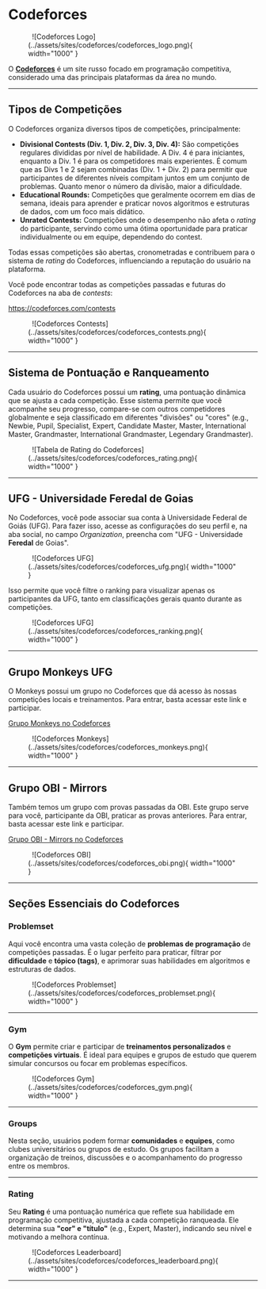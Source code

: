 # Codeforces

<figure markdown="span">
  ![Codeforces Logo](../assets/sites/codeforces/codeforces_logo.png){ width="1000" }
</figure>

O <a href="https://codeforces.com/" target="_blank">**Codeforces**</a> é um site russo focado em programação competitiva, considerado uma das principais plataformas da área no mundo.

---

## Tipos de Competições

O Codeforces organiza diversos tipos de competições, principalmente:

* **Divisional Contests (Div. 1, Div. 2, Div. 3, Div. 4):** São competições regulares divididas por nível de habilidade. A Div. 4 é para iniciantes, enquanto a Div. 1 é para os competidores mais experientes. É comum que as Divs 1 e 2 sejam combinadas (Div. 1 + Div. 2) para permitir que participantes de diferentes níveis compitam juntos em um conjunto de problemas. Quanto menor o número da divisão, maior a dificuldade.
* **Educational Rounds:** Competições que geralmente ocorrem em dias de semana, ideais para aprender e praticar novos algoritmos e estruturas de dados, com um foco mais didático.
* **Unrated Contests:** Competições onde o desempenho não afeta o *rating* do participante, servindo como uma ótima oportunidade para praticar individualmente ou em equipe, dependendo do contest.

Todas essas competições são abertas, cronometradas e contribuem para o sistema de *rating* do Codeforces, influenciando a reputação do usuário na plataforma.

Você pode encontrar todas as competições passadas e futuras do Codeforces na aba de *contests*:

<a href="https://codeforces.com/contests" target="_blank">https://codeforces.com/contests</a>

<figure markdown="span">
  ![Codeforces Contests](../assets/sites/codeforces/codeforces_contests.png){ width="1000" }
</figure>

---

## Sistema de Pontuação e Ranqueamento

Cada usuário do Codeforces possui um **rating**, uma pontuação dinâmica que se ajusta a cada competição. Esse sistema permite que você acompanhe seu progresso, compare-se com outros competidores globalmente e seja classificado em diferentes "divisões" ou "cores" (e.g., Newbie, Pupil, Specialist, Expert, Candidate Master, Master, International Master, Grandmaster, International Grandmaster, Legendary Grandmaster).

<figure markdown="span">
  ![Tabela de Rating do Codeforces](../assets/sites/codeforces/codeforces_rating.png){ width="1000" }
</figure>

---

## UFG - Universidade Feredal de Goias

No Codeforces, você pode associar sua conta à Universidade Federal de Goiás (UFG). Para fazer isso, acesse as configurações do seu perfil e, na aba social, no campo *Organization*, preencha com "UFG - Universidade **Feredal** de Goias".

<figure markdown="span">
  ![Codeforces UFG](../assets/sites/codeforces/codeforces_ufg.png){ width="1000" }
</figure>

Isso permite que você filtre o ranking para visualizar apenas os participantes da UFG, tanto em classificações gerais quanto durante as competições.

<figure markdown="span">
  ![Codeforces UFG](../assets/sites/codeforces/codeforces_ranking.png){ width="1000" }
</figure>

---

## Grupo Monkeys UFG

O Monkeys possui um grupo no Codeforces que dá acesso às nossas competições locais e treinamentos. Para entrar, basta acessar este link e participar.

<a href="https://codeforces.com/group/SmO1tpanN1" target="_blank">Grupo Monkeys no Codeforces</a>

<figure markdown="span">
  ![Codeforces Monkeys](../assets/sites/codeforces/codeforces_monkeys.png){ width="1000" }
</figure>

---

## Grupo OBI - Mirrors

Também temos um grupo com provas passadas da OBI. Este grupo serve para você, participante da OBI, praticar as provas anteriores. Para entrar, basta acessar este link e participar.

<a href="https://codeforces.com/group/SFkT4V3SYb" target="_blank">Grupo OBI - Mirrors no Codeforces</a>

<figure markdown="span">
  ![Codeforces OBI](../assets/sites/codeforces/codeforces_obi.png){ width="1000" }
</figure>

---

## Seções Essenciais do Codeforces

### Problemset

Aqui você encontra uma vasta coleção de **problemas de programação** de competições passadas. É o lugar perfeito para praticar, filtrar por **dificuldade** e **tópico (tags)**, e aprimorar suas habilidades em algoritmos e estruturas de dados.

<figure markdown="span">
  ![Codeforces Problemset](../assets/sites/codeforces/codeforces_problemset.png){ width="1000" }
</figure>

---

### Gym

O **Gym** permite criar e participar de **treinamentos personalizados** e **competições virtuais**. É ideal para equipes e grupos de estudo que querem simular concursos ou focar em problemas específicos.

<figure markdown="span">
  ![Codeforces Gym](../assets/sites/codeforces/codeforces_gym.png){ width="1000" }
</figure>

---

### Groups

Nesta seção, usuários podem formar **comunidades** e **equipes**, como clubes universitários ou grupos de estudo. Os grupos facilitam a organização de treinos, discussões e o acompanhamento do progresso entre os membros.

---

### Rating

Seu **Rating** é uma pontuação numérica que reflete sua habilidade em programação competitiva, ajustada a cada competição ranqueada. Ele determina sua **"cor" e "título"** (e.g., Expert, Master), indicando seu nível e motivando a melhora contínua.

<figure markdown="span">
  ![Codeforces Leaderboard](../assets/sites/codeforces/codeforces_leaderboard.png){ width="1000" }
</figure>

---